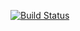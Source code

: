 [![Build Status](https://travis-ci.org/Backendless/Swift-SDK.png)](https://travis-ci.org/Backendless/Swift-SDK)
